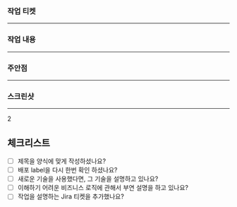 ### 작업 티켓 <!-- [필수] 작업 티켓의 링크를 넣어주세요 -->
<hr/>


### 작업 내용 <!-- [필수] 작업 내용을 간결하게 설명해주세요 -->
<hr/>


### 주안점 <!-- [선택] 유심히 봐주었으면 하는 부분을 설명해주세요 -->
<hr/>


### 스크린샷 <!-- [선택] 작업한 UI의 스크린샷을 넣어주세요 -->
<hr/>

2



## 체크리스트
- [ ] 제목을 양식에 맞게 작성하셨나요?
- [ ] 배포 label을 다시 한번 확인 하셨나요?
- [ ] 새로운 기술을 사용했다면, 그 기술을 설명하고 있나요?
- [ ] 이해하기 어려운 비즈니스 로직에 관해서 부연 설명을 하고 있나요?
- [ ] 작업을 설명하는 Jira 티켓을 추가했나요?